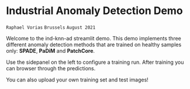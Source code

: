 # Industrial Anomaly Detection Demo
`Raphael Vorias` `Brussels` `August 2021`

Welcome to the ind-knn-ad streamlit demo.
This demo implements three different anomaly detection methods
that are trained on healthy samples only: **SPADE**, **PaDiM** and **PatchCore**.

Use the sidepanel on the left to configure a training run.
After training you can browser through the predictions.

You can also upload your own training set and test images!
